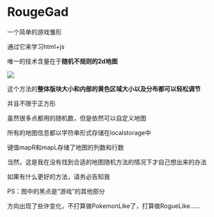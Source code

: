 # RougeGad

一个简单的游戏雏形

通过它来学习html+js

唯一的技术含量在于**随机不规则的2d地图**

![](path/to/images/example1.png)

这个方法的**整体版块大小和内部的黄色区域大小以及分布都可以轻松调节**

并且不限于正方形

虽然很多点都用的随机数，但是依然可以自定义地图

所有的地图信息都以字符串形式存储在localstorage中

键值mapR和mapL存储了地图的列数和行数

当然，这是我在没有找到合适的地图随机方法的情况下才自己想出来的办法

如果有什么更好的方法，请务必告知我

PS：图中的黑点是“游戏”的其他部分

方向出现了些许变化，不打算做PokemonLike了，打算做RogueLike……
